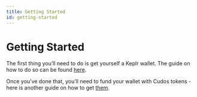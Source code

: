 ```yaml
---
title: Getting Started
id: getting-started
---
```


# Getting Started

The first thing you’ll need to do is get yourself a Keplr wallet. The guide on how to do so can be found [here](https://docs.cudos.org/docs/learn/concepts/wallets/keplr-create/). 

Once you’ve done that, you’ll need to fund your wallet with Cudos tokens - here is another guide on how to get [them](https://docs.cudos.org/docs/governance/get-tokens/). 
